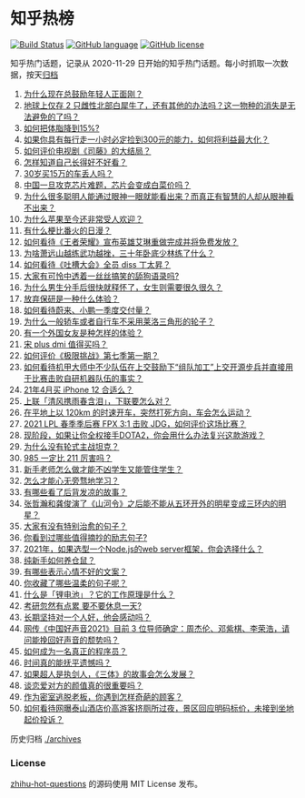 # 知乎热榜
[![Build Status](https://github.com/ToWeLong/zhihu-hot-questions/workflows/CI/badge.svg)](https://github.com/ToWeLong/zhihu-hot-questions/actions)
[![GitHub language](https://img.shields.io/badge/language-golang-orange.svg)](https://golang.org/)
[![GitHub license](https://img.shields.io/github/license/ToWeLong/zhihu-hot-questions)](https://github.com/ToWeLong/zhihu-hot-questions/blob/main/LICENSE)

知乎热门话题，记录从 2020-11-29 日开始的知乎热门话题。每小时抓取一次数据，按天[归档](./archives)

<!-- BEGIN -->

1. [为什么现在总鼓励年轻人正面刚？](https://www.zhihu.com/question/440608876)
1. [地球上仅存 2 只雌性北部白犀牛了，还有其他的办法吗？这一物种的消失是无法避免的了吗？](https://www.zhihu.com/question/452987608)
1. [如何把体脂降到15%?](https://www.zhihu.com/question/361928955)
1. [如果你具有每行走一小时必定捡到300元的能力，如何将利益最大化？](https://www.zhihu.com/question/439876862)
1. [如何评价电视剧《司藤》的大结局？](https://www.zhihu.com/question/451827745)
1. [怎样知道自己长得好不好看？](https://www.zhihu.com/question/27471809)
1. [30岁买15万的车丢人吗？](https://www.zhihu.com/question/448373896)
1. [中国一旦攻克芯片难题，芯片会变成白菜价吗？](https://www.zhihu.com/question/450856912)
1. [为什么很多聪明人能通过眼神一眼就能看出来？而真正有智慧的人却从眼神看不出来？](https://www.zhihu.com/question/55333539)
1. [为什么苹果至今还非常受人欢迎？](https://www.zhihu.com/question/408161363)
1. [有什么梗比番火的日漫？](https://www.zhihu.com/question/451808133)
1. [如何看待《王者荣耀》宣布英雄艾琳重做完成并将免费发放？](https://www.zhihu.com/question/452521306)
1. [为啥萧远山越练武功越挫，三十年卧底少林练了什么？](https://www.zhihu.com/question/31877611)
1. [如何看待《吐槽大会》全员 diss 丁太昇？](https://www.zhihu.com/question/452952378)
1. [大家有可怜中透着一丝丝搞笑的舔狗语录吗?](https://www.zhihu.com/question/410762692)
1. [为什么男生分手后很快就释怀了，女生则需要很久很久？](https://www.zhihu.com/question/432503865)
1. [放弃保研是一种什么体验？](https://www.zhihu.com/question/35691051)
1. [如何看待蔚来、小鹏一季度交付量？](https://www.zhihu.com/question/452399350)
1. [为什么一般轿车或者自行车不采用莱洛三角形的轮子？](https://www.zhihu.com/question/21804026)
1. [有一个外国女友是种怎样的体验？](https://www.zhihu.com/question/27428976)
1. [宋 plus dmi 值得买吗？](https://www.zhihu.com/question/447601878)
1. [如何评价《极限挑战》第七季第一期？](https://www.zhihu.com/question/452911663)
1. [如何看待机甲大师中不少队伍在上交鼓励下“组队加工”上交开源步兵并直接用于比赛击败自研机器队伍的事实？](https://www.zhihu.com/question/453004784)
1. [21年4月买 iPhone 12 合适么？](https://www.zhihu.com/question/452330178)
1. [上联「清风携雨春含泪」，下联要怎么对？](https://www.zhihu.com/question/452490697)
1. [在平地上以 120km 的时速开车，突然打死方向，车会怎么运动？](https://www.zhihu.com/question/446323214)
1. [2021 LPL 春季季后赛 FPX 3:1 击败 JDG，如何评价这场比赛？](https://www.zhihu.com/question/453032259)
1. [现阶段，如果让你全权接手DOTA2，你会用什么办法复兴这款游戏？](https://www.zhihu.com/question/452214204)
1. [为什么没有轮式主战坦克？](https://www.zhihu.com/question/452527529)
1. [985 一定比 211 厉害吗？](https://www.zhihu.com/question/27644678)
1. [新手老师怎么做才能不凶学生又能管住学生？](https://www.zhihu.com/question/429786632)
1. [怎么才能心无旁骛地学习？](https://www.zhihu.com/question/324702775)
1. [有哪些看了后背发凉的故事？](https://www.zhihu.com/question/433169665)
1. [张哲瀚和龚俊演了《山河令》之后能不能从五环开外的明星变成三环内的明星？](https://www.zhihu.com/question/447753139)
1. [大家有没有特别治愈的句子？](https://www.zhihu.com/question/449470748)
1. [你看到过哪些值得摘抄的励志句子?](https://www.zhihu.com/question/445896625)
1. [2021年，如果选型一个Node.js的web server框架，你会选择什么？](https://www.zhihu.com/question/446613186)
1. [纯新手如何养仓鼠？](https://www.zhihu.com/question/40172747)
1. [有哪些表示心情不好的文案？](https://www.zhihu.com/question/448264856)
1. [你收藏了哪些温柔的句子呢？](https://www.zhihu.com/question/452056417)
1. [什么是「锂电池」？它的工作原理是什么？](https://www.zhihu.com/question/335743712)
1. [考研忽然有点累 要不要休息一天?](https://www.zhihu.com/question/449949480)
1. [长期坚持对一个人好，他会感动吗？](https://www.zhihu.com/question/450758733)
1. [网传《中国好声音2021》目前 3 位导师确定：周杰伦、邓紫棋、李荣浩，请问能挽回好声音的颓势吗？](https://www.zhihu.com/question/448859474)
1. [如何成为一名真正的程序员？](https://www.zhihu.com/question/24187324)
1. [时间真的能抚平遗憾吗？](https://www.zhihu.com/question/451470313)
1. [如果超人是执剑人，《三体》的故事会怎么发展？](https://www.zhihu.com/question/452625242)
1. [谈恋爱对方的颜值真的很重要吗？](https://www.zhihu.com/question/317503761)
1. [作为密室逃脱老板，你遇到怎样奇葩的顾客？](https://www.zhihu.com/question/311582112)
1. [如何看待网曝泰山酒店价高游客挤厕所过夜，景区回应明码标价，未接到坐地起价投诉？](https://www.zhihu.com/question/452920549)

<!-- END -->

历史归档 [./archives](./archives)


### License
[zhihu-hot-questions](https://github.com/towelong/zhihu-hot-questions) 的源码使用 MIT License 发布。